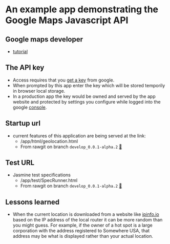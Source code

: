 # An example app demonstrating the Google Maps Javascript API

## Google maps developer
- [tutorial](https://developers.google.com/maps/documentation/javascript/tutorial)

## The API key
- Access requires that you [get a key](https://developers.google.com/maps/documentation/javascript/) from google.
- When prompted by this app enter the key which will be stored temporily in browser local storage.
- In a production app the key would be owned and served by the app website and protected by settings you configure while logged into the google [console](https://console.developers.google.com/).
 
## Startup url
- current features of this application are being served at the link:
  - /app/html/geolocation.html
  - From rawgit on branch ```develop_0.0.1-alpha.2```  [:link:](http://rawgit.com/Tacoma-JS/example-google-maps/develop_0.0.1-alpha.2/app/html/geolocation.html)

## Test URL
- Jasmine test specifications
  - /app/test/SpecRunner.html
  - From rawgit on branch ```develop_0.0.1-alpha.2```  [:link:](https://rawgit.com/Tacoma-JS/example-google-maps/develop_0.0.1-alpha.2/app/test/SpecRunner.html)

## Lessons learned
- When the current location is downloaded from a website like [ipinfo.io](https://ipinfo.io) based on the IP address of the local router it can be more random than you might guess.  For example, if the owner of a hot spot is a large corporation with the address registered to Somewhere USA, that address may be what is displayed rather than your actual location.
 
